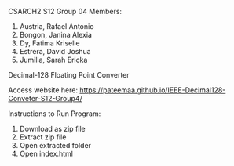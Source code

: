 CSARCH2 S12 Group 04
Members:
1) Austria, Rafael Antonio
2) Bongon, Janina Alexia
3) Dy, Fatima Kriselle
4) Estrera, David Joshua
5) Jumilla, Sarah Ericka

Decimal-128 Floating Point Converter

Access website here: https://pateemaa.github.io/IEEE-Decimal128-Conveter-S12-Group4/

Instructions to Run Program:
1) Download as zip file
2) Extract zip file
3) Open extracted folder
4) Open index.html
